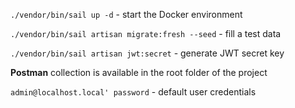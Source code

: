 `./vendor/bin/sail up -d` - start the Docker environment

`./vendor/bin/sail artisan migrate:fresh --seed` - fill a test data

`./vendor/bin/sail artisan jwt:secret` - generate JWT secret key

**Postman** collection is available in the root folder of the project

`admin@localhost.local' password` - default user credentials
